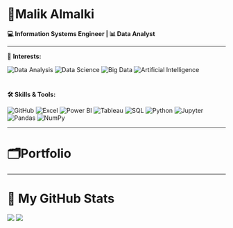 # 👤Malik Almalki  
**💻 Information Systems Engineer | 📊 Data Analyst**

---

🎯 **Interests:**

![Data Analysis](https://img.shields.io/badge/Data%20Analysis-4CAF50?style=flat&logo=googleanalytics&logoColor=white)
![Data Science](https://img.shields.io/badge/Data%20Science-2196F3?style=flat&logo=datascience&logoColor=white)
![Big Data](https://img.shields.io/badge/Big%20Data-9C27B0?style=flat&logo=apachespark&logoColor=white)
![Artificial Intelligence](https://img.shields.io/badge/Artificial%20Intelligence-FF5722?style=flat&logo=tensorflow&logoColor=white)


#
**🛠️ Skills & Tools:**

![GitHub](https://img.shields.io/badge/GitHub-181717?style=flat&logo=github&logoColor=white)
![Excel](https://img.shields.io/badge/Microsoft%20Excel-217346?style=flat&logo=microsoft-excel&logoColor=white)
![Power BI](https://img.shields.io/badge/Power%20BI-F2C811?style=flat&logo=powerbi&logoColor=black)
![Tableau](https://img.shields.io/badge/Tableau-E97627?style=flat&logo=tableau&logoColor=white)
![SQL](https://img.shields.io/badge/SQL-4479A1?style=flat&logo=postgresql&logoColor=white)
![Python](https://img.shields.io/badge/Python-3776AB?style=flat&logo=python&logoColor=white)
![Jupyter](https://img.shields.io/badge/Jupyter-F37626?style=flat&logo=jupyter&logoColor=white)
![Pandas](https://img.shields.io/badge/Pandas-150458?style=flat&logo=pandas&logoColor=white)
![NumPy](https://img.shields.io/badge/NumPy-013243?style=flat&logo=numpy&logoColor=white)

---

# 🗂️Portfolio



---
# **🚀 My GitHub Stats**
<p>
  <img src="https://github-readme-stats.vercel.app/api?username=Malik-Almalki&show_icons=true&theme=apprentice" />
  <img src="https://github-readme-streak-stats.herokuapp.com/?user=Malik-Almalki&theme=apprentice" />
</p>

